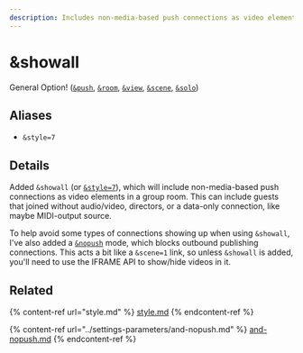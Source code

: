 ```yaml
---
description: Includes non-media-based push connections as video elements in a group room
---
```


# \&showall

General Option! ([`&push`](../../source-settings/push.md), [`&room`](../../general-settings/room.md), [`&view`](../view-parameters/view.md), [`&scene`](../view-parameters/scene.md), [`&solo`](../upcoming-parameters/and-solo.md))

## Aliases

* `&style=7`

## Details

Added `&showall` (or [`&style=7`](style.md)), which will include non-media-based push connections as video elements in a group room. This can include guests that joined without audio/video, directors, or a data-only connection, like maybe MIDI-output source.

To help avoid some types of connections showing up when using `&showall`, I've also added a [`&nopush`](../settings-parameters/and-nopush.md) mode, which blocks outbound publishing connections. This acts a bit like a `&scene=1` link, so unless `&showall` is added, you'll need to use the IFRAME API to show/hide videos in it.

## Related

{% content-ref url="style.md" %}
[style.md](style.md)
{% endcontent-ref %}

{% content-ref url="../settings-parameters/and-nopush.md" %}
[and-nopush.md](../settings-parameters/and-nopush.md)
{% endcontent-ref %}
